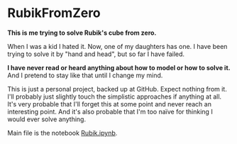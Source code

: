 # RubikFromZero

**This is me trying to solve Rubik's cube from zero.**

When I was a kid I hated it.
Now, one of my daughters has one.
I have been trying to solve it by "hand and head", but so far I have failed.

**I have never read or heard anything about how to model or how to solve it.**
And I pretend to stay like that until I change my mind. 

This is just a personal project, backed up at GitHub.
Expect nothing from it.
I'll probably just slightly touch the simplistic approaches if anything at all.
It's very probable that I'll forget this at some point and never reach an interesting point.
And it's also probable that I'm too naïve for thinking I would ever solve anything.

Main file is the notebook [Rubik.ipynb](Rubik.ipynb).
